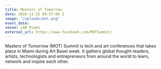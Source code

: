 ```yaml
---
title: Masters of Tomorrow
date: 2016-11-25 09:57:00 Z
image: "/uploads/mot.png"
event_date: 
venue: LAB Miami
external_url: https://www.facebook.com/MOTSummit/
---
```


Masters of Tomorrow (MOT) Summit is tech and art conferences that takes place in Miami during Art Basel week. It gathers global thought-leaders, artists, technologists and entrepreneurs from around the world to learn, network and inspire each other.